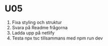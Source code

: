 # U05

1. Fixa styling och struktur
2. Svara på Readme frågorna
3. Ladda upp på netlify
4. Testa npx tsc tillsammans med npm run dev